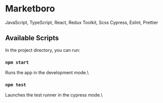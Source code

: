 # Marketboro

JavaScript, TypeScript, React, Redux Toolkit, Scss
Cypress, Eslint, Prettier

## Available Scripts

In the project directory, you can run:

### `npm start`

Runs the app in the development mode.\

### `npm test`

Launches the test runner in the cypress mode.\
